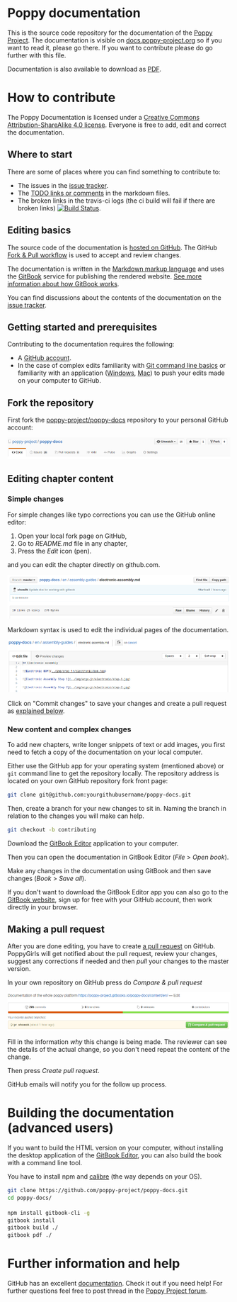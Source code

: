 # Poppy documentation

This is the source code repository for the documentation of the [Poppy Project](http://poppy-project.org). The documentation is visible on [docs.poppy-project.org](https://poppy-project.gitbooks.io/poppy-docs/content/en/) so if you want to read it, please go there. If you want to contribute please do go further with this file.

Documentation is also available to download as [PDF](https://www.gitbook.com/download/pdf/book/poppy-project/poppy-docs).

# How to contribute

The Poppy Documentation is licensed under a [Creative Commons Attribution-ShareAlike 4.0 license](http://creativecommons.org/licenses/by-sa/4.0/). Everyone is free to add, edit and correct the documentation.

## Where to start

There are some of places where you can find something to contribute to:

* The issues in the [issue tracker](https://github.com/poppy-project/poppy-docs/issues).
* The [TODO links or comments](https://github.com/poppy-project/poppy-docs/search?utf8=%E2%9C%93&q=TODO) in the markdown files.
* The broken links in the travis-ci logs (the ci build will fail if there are broken links) [![Build Status](https://travis-ci.org/poppy-project/poppy-docs.svg?branch=master)](https://travis-ci.org/poppy-project/poppy-docs).

## Editing basics

The source code of the documentation is [hosted on GitHub](http://github.com/poppy-project/poppy-docs). The GitHub [Fork & Pull workflow](https://help.github.com/articles/using-pull-requests) is used to accept and review changes.

The documentation is written in the [Markdown markup language](https://help.github.com/articles/markdown-basics) and uses the [GitBook](https://www.gitbook.com/book/poppy-project/poppy-docs/details) service for publishing the rendered website. [See more information about how GitBook works](http://help.gitbook.com/).

You can find discussions about the contents of the documentation on the [issue tracker](https://github.com/poppy-project/poppy-docs/issues).

## Getting started and prerequisites

Contributing to the documentation requires the following:

* A [GitHub account](https://github.com).
* In the case of complex edits familiarity with [Git command line basics](https://help.github.com/articles/set-up-git) or familiarity with an application ([Windows](https://windows.github.com/), [Mac](https://mac.github.com/)) to push your edits made on your computer to GitHub.

## Fork the repository

First fork the [poppy-project/poppy-docs](https://github.com/poppy-project/poppy-docs) repository to your personal GitHub account:

![Fork button](contributing/img/fork.png)

## Editing chapter content

### Simple changes

For simple changes like typo corrections you can use the GitHub online editor:

1. Open your local fork page on GitHub,
1. Go to *README.md* file in any chapter,
1. Press the *Edit* icon (pen).

and you can edit the chapter directly on github.com.

![Edit button](contributing/img/edit.png)

Markdown syntax is used to edit the individual pages of the documentation.

![GitHub editor](contributing/img/github_editor.png)

Click on "Commit changes" to save your changes and create a pull request as [explained below](#making-a-pull-request).

### New content and complex changes

To add new chapters, write longer snippets of text or add images, you first need to fetch a copy of the documentation on your local computer.

Either use the GitHub app for your operating system (mentioned above) or `git` command line to get the repository locally. The repository address is located on your own GitHub repository fork front page:

```bash
git clone git@github.com:yourgithubusername/poppy-docs.git
```

Then, create a branch for your new changes to sit in. Naming the branch in relation to the changes you will make can help.

```bash
git checkout -b contributing
```

Download the [GitBook Editor](https://www.gitbook.com/editor/) application to your computer.

Then you can open the documentation in GitBook Editor (*File* > *Open book*).

Make any changes in the documentation using GitBook and then save changes (*Book* > *Save all*).
<!-- TODO push or not-->

If you don't want to download the GitBook Editor app you can also go to the [GitBook website](http://gitbook.com), sign up for free with your GitHub account, then work directly in your browser.

## Making a pull request

After you are done editing, you have to create [a pull request](https://help.github.com/articles/using-pull-requests)  on GitHub. PoppyGirls will get notified about the pull request, review your changes, suggest any corrections if needed and then *pull* your changes to the master version.

In your own repository on GitHub press do *Compare & pull request*

![PR](contributing/img/pull_request.png)

Fill in the information *why* this change is being made. The reviewer can see the details of the actual change, so you don't need repeat the content of the change.

Then press *Create pull request*.

GitHub emails will notify you for the follow up process.

# Building the documentation (advanced users)

If you want to build the HTML version on your computer, without installing the desktop application of the [GitBook Editor](https://www.gitbook.com/editor/), you can also build the book with a command line tool.

You have to install npm and [calibre](https://calibre-ebook.com/download) (the way depends on your OS).

```bash
git clone https://github.com/poppy-project/poppy-docs.git
cd poppy-docs/

npm install gitbook-cli -g
gitbook install
gitbook build ./
gitbook pdf ./
```

# Further information and help

GitHub has an excellent [documentation](https://help.github.com/). Check it out if you need help!
For further questions feel free to post thread in the [Poppy Project forum](https://forum.poppy-project.org).
